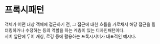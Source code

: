 # 프록시패턴

객체가 어떤 대상 객체에 접근하기 전, 그 접근에 대한 흐름을 가로채서 해당 접근을 필터링하거나 수정하는 등의 역할을 하는 계층이 있는 디자인패턴이다. <br />
서버 앞단에 두어 캐싱, 로깅 등에 활용하는 프록시서버가 대표적인 예시다.
